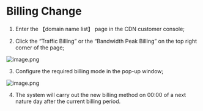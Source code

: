 # **Billing Change**

1. Enter the 【domain name list】 page in the CDN customer console;

2. Click the “Traffic Billing” or the “Bandwidth Peak Billing” on the top right corner of the page;

![image.png](https://img1.jcloudcs.com/cms/8860a31d-e13e-4502-a26a-6b30b8c1100a20180423141943.png)

3. Configure the required billing mode in the pop-up window;

![image.png](https://img1.jcloudcs.com/cms/4c288578-500d-4f6c-8d5f-daf1ba593e1a20170914111702.png)

4. The system will carry out the new billing method on 00:00 of a next nature day after the current billing period.